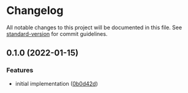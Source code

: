 # Changelog

All notable changes to this project will be documented in this file. See [standard-version](https://github.com/conventional-changelog/standard-version) for commit guidelines.

## 0.1.0 (2022-01-15)


### Features

* initial implementation ([0b0d42d](https://github.com/Rechip/source_location/commit/0b0d42d2bd8222f832c20062124fae8a5b1976fb))
